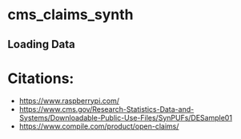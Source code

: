 # cms_claims_synth

## Loading Data



# Citations:
- https://www.raspberrypi.com/
- https://www.cms.gov/Research-Statistics-Data-and-Systems/Downloadable-Public-Use-Files/SynPUFs/DESample01
- https://www.compile.com/product/open-claims/




